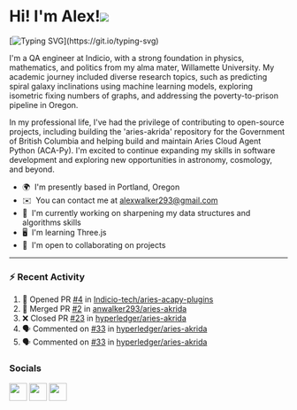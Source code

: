 Hi! I'm Alex!![](https://user-images.githubusercontent.com/18350557/176309783-0785949b-9127-417c-8b55-ab5a4333674e.gif)
=======================================================================================================================================

[![Typing SVG](https://readme-typing-svg.demolab.com?font=Pixelify+Sans&weight=700&size=31&duration=2500&pause=1000&color=ACBFE6&random=false&width=435&lines=Welcome+to+my+profile+!)](https://git.io/typing-svg)

I'm a QA engineer at Indicio, with a strong foundation in physics, mathematics, and politics from my alma mater, Willamette University. My academic journey included diverse research topics, such as predicting spiral galaxy inclinations using machine learning models, exploring isometric fixing numbers of graphs, and addressing the poverty-to-prison pipeline in Oregon.

In my professional life, I've had the privilege of contributing to open-source projects, including building the 'aries-akrida' repository for the Government of British Columbia and helping build and maintain Aries Cloud Agent Python (ACA-Py). I'm excited to continue expanding my skills in software development and exploring new opportunities in astronomy, cosmology, and beyond.

* 🌍  I'm presently based in Portland, Oregon
* ✉️  You can contact me at [alexwalker293@gmail.com](mailto:alexwalker293@gmail.com)
* 🚀  I'm currently working on sharpening my data structures and algorithms skills
* 🖥️  I'm learning Three.js
* 🤝  I'm open to collaborating on projects

---

### :zap: Recent Activity

<!--START_SECTION:activity-->
1. 💪 Opened PR [#4](https://github.com/Indicio-tech/aries-acapy-plugins/pull/4) in [Indicio-tech/aries-acapy-plugins](https://github.com/Indicio-tech/aries-acapy-plugins)
2. 🎉 Merged PR [#2](https://github.com/anwalker293/aries-akrida/pull/2) in [anwalker293/aries-akrida](https://github.com/anwalker293/aries-akrida)
3. ❌ Closed PR [#23](https://github.com/hyperledger/aries-akrida/pull/23) in [hyperledger/aries-akrida](https://github.com/hyperledger/aries-akrida)
4. 🗣 Commented on [#33](https://github.com/hyperledger/aries-akrida/issues/33) in [hyperledger/aries-akrida](https://github.com/hyperledger/aries-akrida)
5. 🗣 Commented on [#33](https://github.com/hyperledger/aries-akrida/issues/33) in [hyperledger/aries-akrida](https://github.com/hyperledger/aries-akrida)
<!--END_SECTION:activity-->

### Socials

<p align="left"> <a href="https://www.github.com/anwalker293" target="_blank" rel="noreferrer"><img src="https://raw.githubusercontent.com/danielcranney/readme-generator/main/public/icons/socials/github.svg" width="32" height="32" /></a> <a href="http://www.instagram.com/alexwalkerflute" target="_blank" rel="noreferrer"><img src="https://raw.githubusercontent.com/danielcranney/readme-generator/main/public/icons/socials/instagram.svg" width="32" height="32" /></a> <a href="https://www.linkedin.com/in/alexandra-n-walker/" target="_blank" rel="noreferrer"><img src="https://raw.githubusercontent.com/danielcranney/readme-generator/main/public/icons/socials/linkedin.svg" width="32" height="32" /></a></p>

